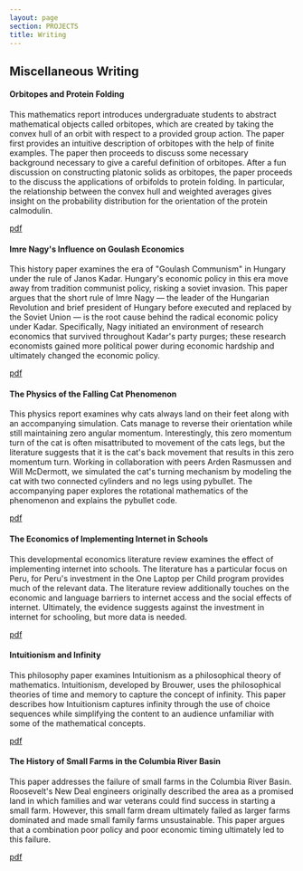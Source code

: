 ```yaml
---
layout: page
section: PROJECTS
title: Writing
---
```


## Miscellaneous Writing

#### Orbitopes and Protein Folding

This mathematics report introduces undergraduate students to abstract mathematical objects called orbitopes, which are created by taking the convex hull of an orbit with respect to a provided group action. The paper first provides an intuitive description of orbitopes with the help of finite examples. The paper then proceeds to discuss some necessary background necessary to give a careful definition of orbitopes. After a fun discussion on constructing platonic solids as orbitopes, the paper proceeds to the discuss the applications of orbifolds to protein folding. In particular, the relationship between the convex hull and weighted averages gives insight on the probability distribution for the orientation of the protein calmodulin.

[pdf](/files/orbitopes_and_protein_folding.pdf)

#### Imre Nagy's Influence on Goulash Economics

This history paper examines the era of "Goulash Communism" in Hungary under the rule of Janos Kadar. Hungary's economic policy in this era move away from tradition communist policy, risking a soviet invasion. This paper argues that the short rule of Imre Nagy — the leader of the Hungarian Revolution and brief president of Hungary before executed and replaced by the Soviet Union — is the root cause behind the radical economic policy under Kadar. Specifically, Nagy initiated an environment of research economics that survived throughout Kadar's party purges; these research economists gained more political power during economic hardship and ultimately changed the economic policy.

[pdf](/files/history_goulash_communism_economics.pdf)

#### The Physics of the Falling Cat Phenomenon

This physics report examines why cats always land on their feet along with an accompanying simulation. Cats manage to reverse their orientation while still maintaining zero angular momentum. Interestingly, this zero momentum turn of the cat is often misattributed to movement of the cats legs, but the literature suggests that it is the cat's back movement that results in this zero momentum turn. Working in collaboration with peers Arden Rasmussen and Will McDermott, we simulated the cat's turning mechanism by modeling the cat with two connected cylinders and no legs using pybullet. The accompanying paper explores the rotational mathematics of the phenomenon and explains the pybullet code. 

[pdf](/files/falling_cat_phenomenon.pdf)

#### The Economics of Implementing Internet in Schools

This developmental economics literature review examines the effect of implementing internet into schools. The literature has a particular focus on Peru, for Peru's investment in the One Laptop per Child program provides much of the relevant data. The literature review additionally touches on the economic and language barriers to internet access and the social effects of internet. Ultimately, the evidence suggests against the investment in internet for schooling, but more data is needed. 

[pdf](/files/econ_internet_and_education.pdf)

#### Intuitionism and Infinity

This philosophy paper examines Intuitionism as a philosophical theory of mathematics. Intuitionism, developed by Brouwer, uses the philosophical theories of time and memory to capture the concept of infinity. This paper describes how Intuitionism captures infinity through the use of choice sequences while simplifying the content to an audience unfamiliar with some of the mathematical concepts. 

[pdf](/files/philosophy_intuitionism.pdf)

#### The History of Small Farms in the Columbia River Basin

This paper addresses the failure of small farms in the Columbia River Basin. Roosevelt's New Deal engineers originally described the area as a promised land in which families and war veterans could find success in starting a small farm. However, this small farm dream ultimately failed as larger farms dominated and made small family farms unsustainable. This paper argues that a combination poor policy and poor economic timing ultimately led to this failure. 

[pdf](/files/columbia_small_farms.pdf)